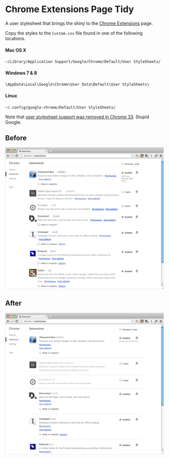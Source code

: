 # Chrome Extensions Page Tidy

A user stylesheet that brings the shiny to the [Chrome Extensions](https://support.google.com/chrome/answer/187443) page.

Copy the styles to the `Custom.css` file found in one of the following locations.

#### Mac OS X
`~/Library/Application Support/Google/Chrome/Default/User StyleSheets/`

#### Windows 7 & 8
`\AppData\Local\Google\Chrome\User Data\Default\User StyleSheets\`

#### Linux
`~/.config/google-chrome/Default/User StyleSheets/`

Note that [user stylesheet support was removed in Chrome 33](https://news.ycombinator.com/item?id=7329855). Stupid Google.

## Before

![Chrome Extensions Page — Before](images/screenshot-before.png)

## After

![Chrome Extensions Page — After](images/screenshot-after.png)
